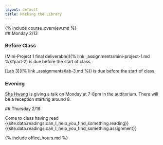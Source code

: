 ```yaml
---
layout: default
title: Hacking the Library
---
```


<div class="jumbotron" markdown="1">
  {% include course_overview.md %}
</div>

<div class="row">

<div class="col-lg-4" markdown="1">
## Monday 2/13

### Before Class

[Mini-Project 1 final deliverable]({% link _assignments/mini-project-1.md %}#part-2) is due before the start of class.

[Lab 3]({% link _assignments/lab-3.md %}) is due before the start of class.

### Evening

[Sha Hwang](http://postarchitectural.com/) is giving a talk
on Monday at 7-8pm in the auditorium.
There will be a reception starting around 8.

</div>


<div class="col-lg-4" markdown="1">
## Thursday 2/16

Come to class having read {{site.data.readings.can_I_help_you_find_something.reading}}{{site.data.readings.can_I_help_you_find_something.assignment}}

</div>

<div class="col-lg-4" markdown="1">
{% include office_hours.md %}
</div>

</div>
